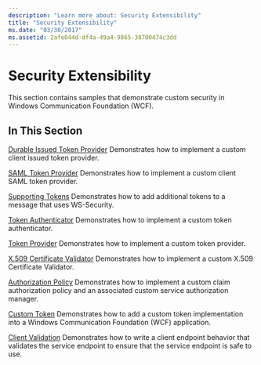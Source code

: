 ```yaml
---
description: "Learn more about: Security Extensibility"
title: "Security Extensibility"
ms.date: "03/30/2017"
ms.assetid: 2afe044d-df4a-49a4-9865-38700474c3dd
---
```

# Security Extensibility

This section contains samples that demonstrate custom security in Windows Communication Foundation (WCF).

## In This Section

 [Durable Issued Token Provider](durable-issued-token-provider.md)
Demonstrates how to implement a custom client issued token provider.

 [SAML Token Provider](saml-token-provider.md)
Demonstrates how to implement a custom client SAML token provider.

 [Supporting Tokens](supporting-tokens.md)
Demonstrates how to add additional tokens to a message that uses WS-Security.

 [Token Authenticator](token-authenticator.md)
Demonstrates how to implement a custom token authenticator.

 [Token Provider](token-provider.md)
Demonstrates how to implement a custom token provider.

 [X.509 Certificate Validator](x-509-certificate-validator.md)
Demonstrates how to implement a custom X.509 Certificate Validator.

 [Authorization Policy](authorization-policy.md)
Demonstrates how to implement a custom claim authorization policy and an associated custom service authorization manager.

 [Custom Token](custom-token.md)
Demonstrates how to add a custom token implementation into a Windows Communication Foundation (WCF) application.

 [Client Validation](client-validation.md)
Demonstrates how to write a client endpoint behavior that validates the service endpoint to ensure that the service endpoint is safe to use.
